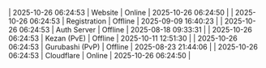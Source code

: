 | 2025-10-26 06:24:53 | Website | Online | 2025-10-26 06:24:50 |
| 2025-10-26 06:24:53 | Registration | Offline | 2025-09-09 16:40:23 |
| 2025-10-26 06:24:53 | Auth Server | Offline | 2025-08-18 09:33:31 |
| 2025-10-26 06:24:53 | Kezan (PvE) | Offline | 2025-10-11 12:51:30 |
| 2025-10-26 06:24:53 | Gurubashi (PvP) | Offline | 2025-08-23 21:44:06 |
| 2025-10-26 06:24:53 | Cloudflare | Online | 2025-10-26 06:24:50 |
